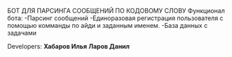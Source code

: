 
БОТ ДЛЯ ПАРСИНГА СООБЩЕНИЙ ПО КОДОВОМУ СЛОВУ
Функционал бота:
-Парсинг сообщений 
-Единоразовая регистрация пользователя с помощью комманды по айди и заданным именем.
-База данных с задачами

Developers:
**Хабаров Илья**
**Ларов Данил**

